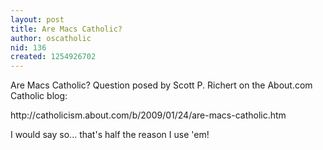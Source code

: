 ```yaml
---
layout: post
title: Are Macs Catholic?
author: oscatholic
nid: 136
created: 1254926702
---
```

<p>Are Macs Catholic? Question posed by Scott P. Richert on the About.com Catholic blog:</p>
<p>http://catholicism.about.com/b/2009/01/24/are-macs-catholic.htm</p>
<p>I would say so... that's half the reason I use 'em!</p>
